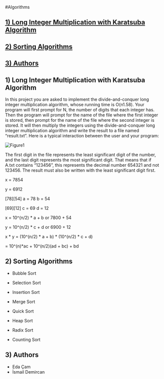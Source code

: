 #Algorithms
## [1) Long Integer Multiplication with Karatsuba Algorithm](https://github.com/ismaildemircann/Algorithms/blob/master/README.md#1-long-integer-multiplication-with-karatsuba-algorithm-1)
## [2) Sorting Algorithms](https://github.com/ismaildemircann/Algorithms/blob/master/README.md#2-sorting-algorithms-1)
## [3) Authors](https://github.com/ismaildemircann/Algorithms/blob/master/README.md#3-authors-1)

## 1) Long Integer Multiplication with Karatsuba Algorithm
In this project you are asked to implement the divide-and-conquer long integer multiplication algorithm, whose running time is O(n1.58).
Your program will first prompt for N, the number of digits that each integer has. Then the program will
prompt for the name of the file where the first integer is stored, then prompt for the name of the file
where the second integer is stored. It will then multiply the integers using the divide-and-conquer long
integer multiplication algorithm and write the result to a file named “result.txt”. Here is a typical
interaction between the user and your program:

![Figure1](https://github.com/ismaildemircann/Algorithms/blob/master/KaratsubaAlgorithm/images/Figure1.png)

The first digit in the file represents the least significant digit of the number, and the last digit represents
the most significant digit. That means that if A.txt contains “123456”, this represents the decimal number
654321 and not 123456. The result must also be written with the least significant digit first.



x = 7854

y = 6912
 
[78][54]
a = 78
 b = 54

[69][12]
c = 69
 d = 12

x = 10^(n/2) * a + b or 7800 + 54

y = 10^(n/2) * c + d or 6900 + 12

x * y = (10^(n/2) * a + b) * (10^(n/2) * c + d)

= 10^(n)*ac + 10^(n/2)(ad + bc) + bd


## 2) Sorting Algorithms

* Bubble Sort

* Selection Sort

* Insertion Sort

* Merge Sort

* Quick Sort

* Heap Sort

* Radix Sort

* Counting Sort

## 3) Authors
* Eda Çam
* İsmail Demircan
